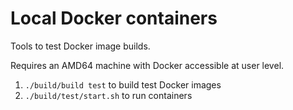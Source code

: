 # Local Docker containers

Tools to test Docker image builds.

Requires an AMD64 machine with Docker accessible at user level.

1. `./build/build test` to build test Docker images
2. `./build/test/start.sh`  to run containers

